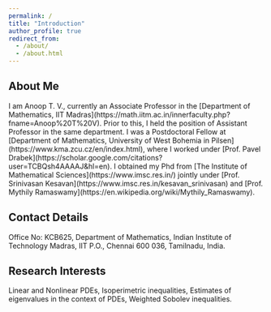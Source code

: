 ```yaml
---
permalink: /
title: "Introduction"
author_profile: true
redirect_from: 
  - /about/
  - /about.html
---
```

<h2>About Me</h2>
I am Anoop T. V., currently an Associate Professor in the [Department of Mathematics, IIT Madras](https://math.iitm.ac.in/innerfaculty.php?fname=Anoop%20T%20V). Prior to this, I held the position of Assistant Professor in the same department. I was a Postdoctoral Fellow at [Department of Mathematics, University of West Bohemia in Pilsen](https://www.kma.zcu.cz/en/index.html), where I worked under [Prof. Pavel Drabek](https://scholar.google.com/citations?user=TCBQsh4AAAAJ&hl=en). I obtained my Phd from [The Institute of Mathematical Sciences](https://www.imsc.res.in/) jointly under [Prof. Srinivasan Kesavan](https://www.imsc.res.in/kesavan_srinivasan) and [Prof. Mythily Ramaswamy](https://en.wikipedia.org/wiki/Mythily_Ramaswamy).

<h2>Contact Details</h2>
Office No: KCB625, Department of Mathematics, Indian Institute of Technology Madras,
IIT P.O., Chennai 600 036,
Tamilnadu, India. 

<h2>Research Interests</h2>
Linear and Nonlinear PDEs, Isoperimetric inequalities, Estimates of eigenvalues in the context of PDEs, Weighted Sobolev inequalities.


